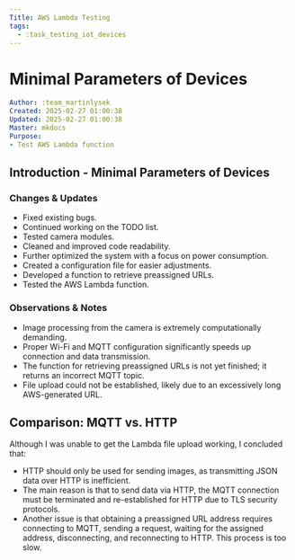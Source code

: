 ```yaml
---
Title: AWS Lambda Testing
tags:
  - :task_testing_iot_devices
---
```


# Minimal Parameters of Devices

```yaml
Author: :team_martinlysek
Created: 2025-02-27 01:00:38
Updated: 2025-02-27 01:00:38
Master: mkdocs
Purpose:
- Test AWS Lambda function
```

## Introduction - Minimal Parameters of Devices

### Changes & Updates

- Fixed existing bugs.
- Continued working on the TODO list.
- Tested camera modules.
- Cleaned and improved code readability.
- Further optimized the system with a focus on power consumption.
- Created a configuration file for easier adjustments.
- Developed a function to retrieve preassigned URLs.
- Tested the AWS Lambda function.

### Observations & Notes

- Image processing from the camera is extremely computationally demanding.
- Proper Wi-Fi and MQTT configuration significantly speeds up connection and data transmission.
- The function for retrieving preassigned URLs is not yet finished; it returns an incorrect MQTT topic.
- File upload could not be established, likely due to an excessively long AWS-generated URL.

## Comparison: MQTT vs. HTTP

Although I was unable to get the Lambda file upload working, I concluded that:

- HTTP should only be used for sending images, as transmitting JSON data over HTTP is inefficient.
- The main reason is that to send data via HTTP, the MQTT connection must be terminated and re-established for HTTP due to TLS security protocols.
- Another issue is that obtaining a preassigned URL address requires connecting to MQTT, sending a request, waiting for the assigned address, disconnecting, and reconnecting to HTTP. This process is too slow.
